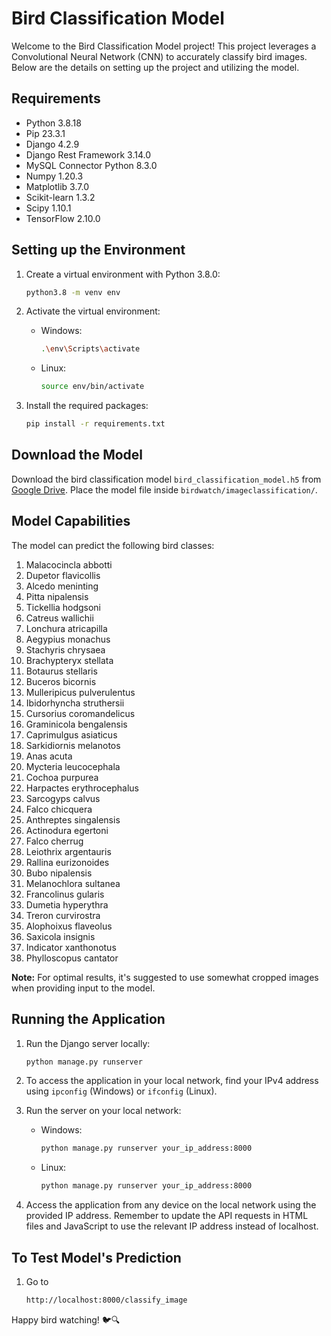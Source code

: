 # Bird Classification Model

Welcome to the Bird Classification Model project! This project leverages a Convolutional Neural Network (CNN) to accurately classify bird images. Below are the details on setting up the project and utilizing the model.

## Requirements

- Python 3.8.18
- Pip 23.3.1
- Django 4.2.9
- Django Rest Framework 3.14.0
- MySQL Connector Python 8.3.0
- Numpy 1.20.3
- Matplotlib 3.7.0
- Scikit-learn 1.3.2
- Scipy 1.10.1
- TensorFlow 2.10.0

## Setting up the Environment

1. Create a virtual environment with Python 3.8.0:
   ```bash
   python3.8 -m venv env
   ```

2. Activate the virtual environment:
   - Windows:
     ```bash
     .\env\Scripts\activate
     ```
   - Linux:
     ```bash
     source env/bin/activate
     ```

3. Install the required packages:
   ```bash
   pip install -r requirements.txt
   ```

## Download the Model

Download the bird classification model `bird_classification_model.h5` from [Google Drive](https://drive.google.com/file/d/1iH9_p35WGNQXdwYQnyMpMQ60cwYJUWS8/view?usp=sharing). Place the model file inside `birdwatch/imageclassification/`.

## Model Capabilities

The model can predict the following bird classes:

1. Malacocincla abbotti
2. Dupetor flavicollis
3. Alcedo meninting
4. Pitta nipalensis
5. Tickellia hodgsoni
6. Catreus wallichii
7. Lonchura atricapilla
8. Aegypius monachus
9. Stachyris chrysaea
10. Brachypteryx stellata
11. Botaurus stellaris
12. Buceros bicornis
13. Mulleripicus pulverulentus
14. Ibidorhyncha struthersii
15. Cursorius coromandelicus
16. Grаminicolа bengalensis
17. Caprimulgus asiaticus
18. Sarkidiornis melanotos
19. Anas acuta
20. Mycteria leucocephala
21. Cochoa purpurea
22. Harpactes erythrocephalus
23. Sarcogyps calvus
24. Falco chicquera
25. Anthreptes singalensis
26. Actinodura egertoni
27. Falco cherrug
28. Leiothrix argentauris
29. Rallina eurizonoides
30. Bubo nipalensis
31. Melanochlora sultanea
32. Francolinus gularis
33. Dumetia hyperythra
34. Treron curvirostra
35. Alophoixus flaveolus
36. Saxicola insignis
37. Indicator xanthonotus
38. Phylloscopus cantator


**Note:** For optimal results, it's suggested to use somewhat cropped images when providing input to the model.

## Running the Application

1. Run the Django server locally:
   ```bash
   python manage.py runserver
   ```

2. To access the application in your local network, find your IPv4 address using `ipconfig` (Windows) or `ifconfig` (Linux).

3. Run the server on your local network:
   - Windows:
     ```bash
     python manage.py runserver your_ip_address:8000
     ```
   - Linux:
     ```bash
     python manage.py runserver your_ip_address:8000
     ```

4. Access the application from any device on the local network using the provided IP address. Remember to update the API requests in HTML files and JavaScript to use the relevant IP address instead of localhost.

## To Test Model's Prediction
1. Go to
   ```bash
   http://localhost:8000/classify_image
Happy bird watching! 🐦🔍
